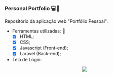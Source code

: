 ### Personal Portfolio 💻🚀
Repositório da aplicação web "Portfólio Pessoal".

- Ferramentas utilizadas: 🧰
  - [x] HTML;
  - [x] CSS;
  - [x] Javascript (Front-end);
  - [x] Laravel (Back-end); 

- Tela de Login:
<div align="center">
  <img src="https://user-images.githubusercontent.com/69535401/152611855-45cac808-e033-4e93-9641-b18c63c36e4b.png">
</div>

